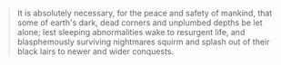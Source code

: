 >It is absolutely necessary, for the peace and safety of mankind, that some of earth's dark, dead corners and unplumbed depths be let alone; lest sleeping abnormalities wake to resurgent life, and blasphemously surviving nightmares squirm and splash out of their black lairs to newer and wider conquests.